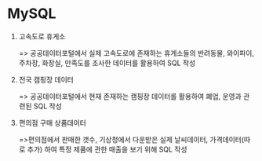 # MySQL

1. 고속도로 휴게소
   
   => 공공데이터포털에서 실제 고속도로에 존재하는 휴게소들의 반려동물, 와이파이, 주차장, 화장실, 만족도를 조사한 데이터를 활용하여 SQL 작성

2. 전국 캠핑장 데이터
   
   => 공공데이터포털에서 현재 존재하는 캠핑장 데이터를 활용하여 폐업, 운영과 관련된 SQL 작성

3. 편의점 구매 상품데이터

   =>편의점에서 판매한 갯수, 기상청에서 다운받은 실제 날씨데이터, 가격데이터(따로 추가) 하여 특정 제품에 관한 매출을 보기 위해 SQL 작성 
